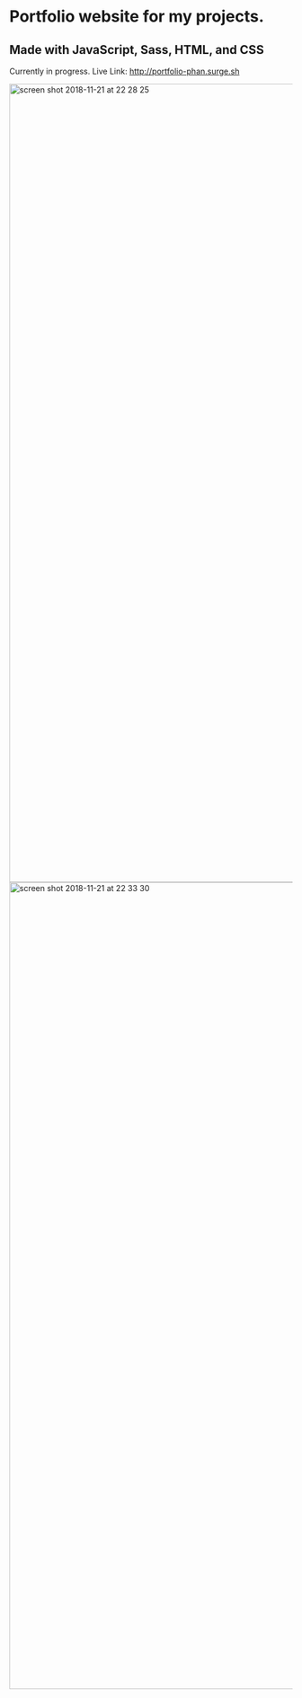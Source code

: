 # Portfolio website for my projects. 
## Made with JavaScript, Sass, HTML, and CSS

Currently in progress.
Live Link: http://portfolio-phan.surge.sh

<img width="1422" alt="screen shot 2018-11-21 at 22 28 25" src="https://user-images.githubusercontent.com/36240410/48883477-3c4c7880-eddd-11e8-88f5-4485e7f983bf.png">
<img width="1437" alt="screen shot 2018-11-21 at 22 33 30" src="https://user-images.githubusercontent.com/36240410/48883550-8afa1280-eddd-11e8-8246-f9adfe0a4278.png">

